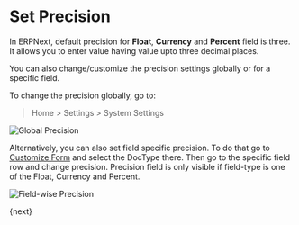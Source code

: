 <!-- add-breadcrumbs -->
# Set Precision

In ERPNext, default precision for **Float**, **Currency** and **Percent** field is three. It allows you to enter value having value upto three decimal places.

You can also change/customize the precision settings globally or for a specific field.

To change the precision globally, go to:

> Home > Settings > System Settings

<img alt="Global Precision" class="screenshot" src="{{docs_base_url}}/v12/assets/img/customize/customize-set-precision.png">

Alternatively, you can also set field specific precision. To do that go to [Customize Form](/docs/user/manual/en/customize-erpnext/customize-form)  and select the DocType there. Then go to the specific field row and change precision. Precision field is only visible if field-type is one of the Float, Currency and Percent.

<img alt="Field-wise Precision" class="screenshot" src="{{docs_base_url}}/v12/assets/img/customize/customize-set-precision-1.png">

{next}


<!-- markdown -->
